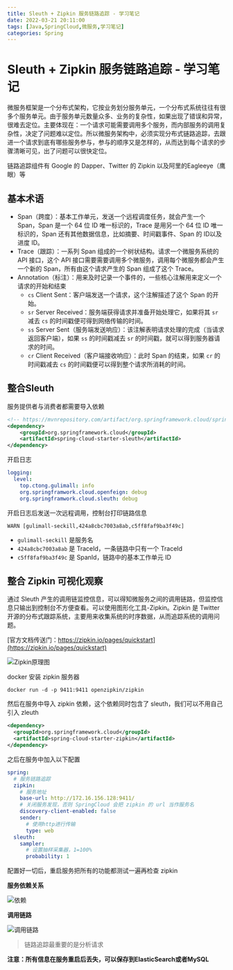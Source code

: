 ```yaml
---
title: Sleuth + Zipkin 服务链路追踪 - 学习笔记
date: 2022-03-21 20:11:00
tags: [Java,SpringCloud,微服务,学习笔记]
categories: Spring
---
```


# Sleuth + Zipkin 服务链路追踪 - 学习笔记

微服务框架是一个分布式架构，它按业务划分服务单元，一个分布式系统往往有很多个服务单元。由于服务单元数量众多、业务的复杂性，如果出现了错误和异常，很难去定位。主要体现在：一个请求可能需要调用多个服务，而内部服务的调用复杂性，决定了问题难以定位。所以微服务架构中，必须实现分布式链路追踪，去跟进一个请求到底有哪些服务参与，参与的顺序又是怎样的，从而达到每个请求的步骤清晰可见，出了问题可以很快定位。

链路追踪组件有 Google 的 Dapper、Twitter 的 Zipkin 以及阿里的Eagleeye（鹰眼）等

## 基本术语

- Span（跨度）：基本工作单元，发送一个远程调度任务，就会产生一个 Span，Span 是一个 64 位 ID 唯一标识的，Trace 是用另一个 64 位 ID 唯一标识的，Span 还有其他数据信息，比如摘要、时间戳事件、Span 的 ID以及进度 ID。
- Trace（跟踪）：一系列 Span 组成的一个树状结构。请求一个微服务系统的 API 接口，这个 API 接口需要需要调用多个微服务，调用每个微服务都会产生一个新的 Span，所有由这个请求产生的 Span 组成了这个 Trace。
- Annotation（标注）：用来及时记录一个事件的，一些核心注解用来定义一个请求的开始和结束
  - `cs` Client Sent：客户端发送一个请求，这个注解描述了这个 Span 的开始。
  - `sr` Server Received：服务端获得请求并准备开始处理它，如果将其 `sr` 减去 `cs` 的时间戳便可得到网络传输的时间。
  - `ss` Server Sent（服务端发送响应）：该注解表明请求处理的完成（当请求返回客户端），如果 `ss` 的时间戳减去 `sr` 的时间戳，就可以得到服务器请求的时间。
  - `cr` Client Received（客户端接收响应）：此时 Span 的结束，如果 `cr` 的时间戳减去 `cs` 的时间戳便可以得到整个请求所消耗的时间。

## 整合Sleuth

服务提供者与消费者都需要导入依赖

```xml
<!-- https://mvnrepository.com/artifact/org.springframework.cloud/spring-cloud-starter-sleuth -->
<dependency>
    <groupId>org.springframework.cloud</groupId>
    <artifactId>spring-cloud-starter-sleuth</artifactId>
</dependency>
```

开启日志

```yaml
logging:
  level:
    top.ctong.gulimall: info
    org.springframwork.cloud.openfeign: debug
    org.springframwork.cloud.sleuth: debug
```

开启日志后发送一次远程调用，控制台打印链路信息

```
WARN [gulimall-seckill,424a8cbc7003a8ab,c5ff8faf9ba3f49c]
```

- `gulimall-seckill` 是服务名
- `424a8cbc7003a8ab` 是 TraceId，一条链路中只有一个 TraceId
- `c5ff8faf9ba3f49c` 是 SpanId，链路中的基本工作单元 ID

## 整合 Zipkin 可视化观察

通过 Sleuth 产生的调用链监控信息，可以得知微服务之间的调用链路，但监控信息只输出到控制台不方便查看。可以使用图形化工具-Zipkin。Zipkin 是 Twitter 开源的分布式跟踪系统，主要用来收集系统的时序数据，从而追踪系统的调用问题。

[官方文档传送门：https://zipkin.io/pages/quickstart](https://zipkin.io/pages/quickstart)

![Zipkin原理图](https://qiniu-note-image.ctong.top/note/images/202203211520956.png)

docker 安装 zipkin 服务器

```
docker run -d -p 9411:9411 openzipkin/zipkin
```

然后在服务中导入 zipkin 依赖，这个依赖同时包含了 sleuth，我们可以不用自己引入 zleuth

```xml
<dependency>
  <groupId>org.springframework.cloud</groupId>
  <artifactId>spring-cloud-starter-zipkin</artifactId>
</dependency>
```

之后在服务中加入以下配置

```yaml
spring:
  # 服务链路追踪
  zipkin:
    # 服务地址
    base-url: http://172.16.156.128:9411/
    # 关闭服务发现，否则 SpringCloud 会把 zipkin 的 url 当作服务名
    discovery-client-enabled: false
    sender:
      # 使用http进行传输
      type: web
  sleuth:
    sampler:
      # 设置抽样采集器，1=100%
      probability: 1
```

配置好一切后，重启服务把所有的功能都测试一遍再检查 zipkin

**服务依赖关系**

![依赖](https://qiniu-note-image.ctong.top/note/images/202203211840644.png)

**调用链路**

![调用链路](https://qiniu-note-image.ctong.top/note/images/202203212011433.png)

> 链路追踪最重要的是分析请求

**注意：所有信息在服务重启后丢失，可以保存到ElasticSearch或者MySQL**
